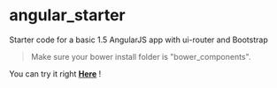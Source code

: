 # angular_starter
Starter code for a basic 1.5 AngularJS app with ui-router and Bootstrap

> Make sure your bower install folder is "bower_components".

You can try it right **[Here](https://chimaytric.github.io/angular_starter)** !
